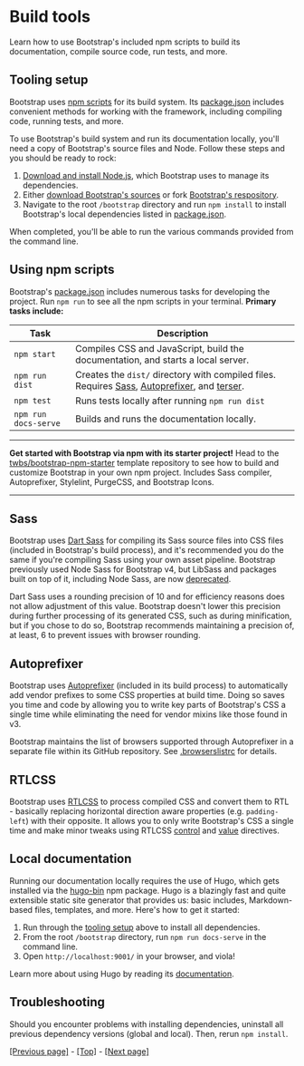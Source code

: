 # Build tools

Learn how to use Bootstrap's included npm scripts to build its documentation, compile source code, run tests, and more.

## Tooling setup

Bootstrap uses [npm scripts](https://docs.npmjs.com/cli/v7/using-npm/scripts) for its build system. Its [package.json](https://github.com/twbs/bootstrap/blob/v5.0.0-beta3/package.json) includes convenient methods for working with the framework, including compiling code, running tests, and more.

To use Bootstrap's build system and run its documentation locally, you'll need a copy of Bootstrap's source files and Node. Follow these steps and you should be ready to rock:

1. [Download and install Node.js](https://nodejs.org/en/download/), which Bootstrap uses to manage its dependencies.
2. Either [download Bootstrap's sources](https://codeload.github.com/twbs/bootstrap/zip/v5.0.0-beta3) or fork [Bootstrap's respository](https://github.com/twbs/bootstrap).
3.  Navigate to the root `/bootstrap` directory and run `npm install` to install Bootstrap's local dependencies listed in [package.json](https://github.com/twbs/bootstrap/blob/v5.0.0-beta3/package.json).

When completed, you'll be able to run the various commands provided from the command line.

## Using npm scripts

Bootstrap's [package.json](https://github.com/twbs/bootstrap/blob/v5.0.0-beta3/package.json) includes numerous tasks for developing the project. Run `npm run` to see all the npm scripts in your terminal. **Primary tasks include:**

| Task | Description |
| --- | --- |
| `npm start` | Compiles CSS and JavaScript, build the documentation, and starts a local server. |
| `npm run dist` | Creates the `dist/` directory with compiled files. Requires [Sass](https://sass-lang.com/), [Autoprefixer](https://github.com/postcss/autoprefixer), and [terser](https://github.com/terser/terser). |
| `npm test` | Runs tests locally after running `npm run dist` |
| `npm run docs-serve` | Builds and runs the documentation locally. |

<hr>

**Get started with Bootstrap via npm with its starter project!** Head to the [twbs/bootstrap-npm-starter](https://github.com/twbs/bootstrap-npm-starter) template repository to see how to build and customize Bootstrap in your own npm project. Includes Sass compiler, Autoprefixer, Stylelint, PurgeCSS, and Bootstrap Icons.

<hr>

## Sass

Bootstrap uses [Dart Sass](https://sass-lang.com/dart-sass) for compiling its Sass source files into CSS files (included in Bootstrap's build process), and it's recommended you do the same if you're compiling Sass using your own asset pipeline. Bootstrap previously used Node Sass for Bootstrap v4, but LibSass and packages built on top of it, including Node Sass, are now [deprecated](https://sass-lang.com/blog/libsass-is-deprecated).

Dart Sass uses a rounding precision of 10 and for efficiency reasons does not allow adjustment of this value. Bootstrap doesn't lower this precision during further processing of its generated CSS, such as during minification, but if you chose to do so, Bootstrap recommends maintaining a precision of, at least, 6 to prevent issues with browser rounding.

## Autoprefixer

Bootstrap uses [Autoprefixer](https://github.com/postcss/autoprefixer) (included in its build process) to automatically add vendor prefixes to some CSS properties at build time. Doing so saves you time and code by allowing you to write key parts of Bootstrap's CSS a single time while eliminating the need for vendor mixins like those found in v3.

Bootstrap maintains the list of browsers supported through Autoprefixer in a separate file within its GitHub repository. See [.browserslistrc](https://github.com/twbs/bootstrap/blob/v5.0.0-beta3/.browserslistrc) for details.

## RTLCSS

Bootstrap uses [RTLCSS](https://rtlcss.com/) to process compiled CSS and convert them to RTL - basically replacing horizontal direction aware properties (e.g. `padding-left`) with their opposite. It allows you to only write Bootstrap's CSS a single time and make minor tweaks using RTLCSS [control](https://rtlcss.com/learn/usage-guide/control-directives/) and [value](https://rtlcss.com/learn/usage-guide/value-directives/) directives.

## Local documentation 

Running our documentation locally requires the use of Hugo, which gets installed via the [hugo-bin](https://www.npmjs.com/package/hugo-bin) npm package. Hugo is a blazingly fast and quite extensible static site generator that provides us: basic includes, Markdown-based files, templates, and more. Here's how to get it started:

1. Run through the [tooling setup](https://github.com/AndrewSRea/My_Learning_Port/tree/main/Bootstrap/Getting_Started/Build_Tools#tooling-setup) above to install all dependencies.
2. From the root `/bootstrap` directory, run `npm run docs-serve` in the command line.
3. Open `http://localhost:9001/` in your browser, and viola!

Learn more about using Hugo by reading its [documentation](https://gohugo.io/documentation/).

## Troubleshooting

Should you encounter problems with installing dependencies, uninstall all previous dependency versions (global and local). Then, rerun `npm install`.

[[Previous page]](https://github.com/AndrewSRea/My_Learning_Port/tree/main/Bootstrap/Getting_Started/JavaScript#javascript) - [[Top]](https://github.com/AndrewSRea/My_Learning_Port/tree/main/Bootstrap/Getting_Started/Build_Tools#build-tools) - [[Next page]](https://github.com/AndrewSRea/My_Learning_Port/tree/main/Bootstrap/Getting_Started/Webpack#webpack-and-bundlers)